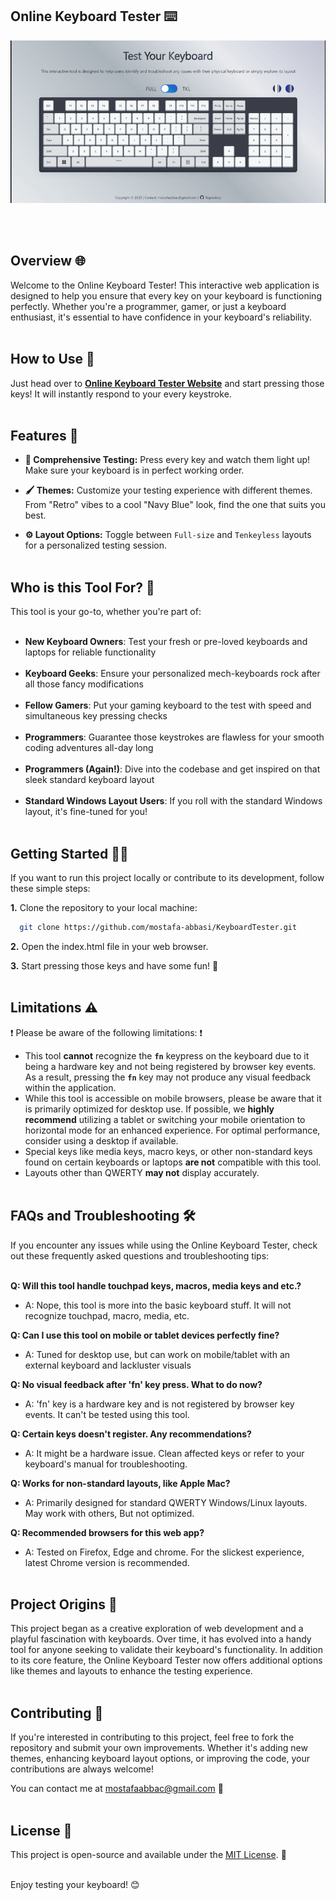 ## Online Keyboard Tester ⌨️

<p align="center">
  <img src="https://raw.githubusercontent.com/Mostafa-Abbasi/KeyboardTester/main/img/demo.gif" alt="App Demo GIF">
</p>

<br/><br/>

## Overview 🌐

Welcome to the Online Keyboard Tester! This interactive web application is designed to help you ensure that every key on your keyboard is functioning perfectly. Whether you're a programmer, gamer, or just a keyboard enthusiast, it's essential to have confidence in your keyboard's reliability.
<br/><br/>

## How to Use 🚀

Just head over to **[Online Keyboard Tester Website](https://mostafa-abbasi.github.io/KeyboardTester)** and start pressing those keys! It will instantly respond to your every keystroke.
<br/><br/>

## Features 🌟

- **🔦 Comprehensive Testing:** Press every key and watch them light up! Make sure your keyboard is in perfect working order.

- **🖌️ Themes:** Customize your testing experience with different themes. From "Retro" vibes to a cool "Navy Blue" look, find the one that suits you best.

- **⚙️ Layout Options:** Toggle between `Full-size` and `Tenkeyless` layouts for a personalized testing session.
  <br/><br/>

## Who is this Tool For? 🎯

This tool is your go-to, whether you're part of:
<br/><br/>

- **New Keyboard Owners**: Test your fresh or pre-loved keyboards and laptops for reliable functionality
  <br/><br/>
- **Keyboard Geeks**: Ensure your personalized mech-keyboards rock after all those fancy modifications
  <br/><br/>
- **Fellow Gamers**: Put your gaming keyboard to the test with speed and simultaneous key pressing checks
  <br/><br/>
- **Programmers**: Guarantee those keystrokes are flawless for your smooth coding adventures all-day long
  <br/><br/>
- **Programmers (Again!)**: Dive into the codebase and get inspired on that sleek standard keyboard layout
  <br/><br/>
- **Standard Windows Layout Users**: If you roll with the standard Windows layout, it's fine-tuned for you!
  <br/><br/>

## Getting Started 🧑‍💻

If you want to run this project locally or contribute to its development, follow these simple steps:

**1.** Clone the repository to your local machine:

```bash
  git clone https://github.com/mostafa-abbasi/KeyboardTester.git
```

**2.** Open the index.html file in your web browser.

**3.** Start pressing those keys and have some fun! 🎉
<br/><br/>

## Limitations ⚠️

❗ Please be aware of the following limitations: ❗

- This tool **cannot** recognize the **`fn`** keypress on the keyboard due to it being a hardware key and not being registered by browser key events. As a result, pressing the **`fn`** key may not produce any visual feedback within the application.
- While this tool is accessible on mobile browsers, please be aware that it is primarily optimized for desktop use. If possible, we **highly recommend** utilizing a tablet or switching your mobile orientation to horizontal mode for an enhanced experience. For optimal performance, consider using a desktop if available.
- Special keys like media keys, macro keys, or other non-standard keys found on certain keyboards or laptops **are not** compatible with this tool.
- Layouts other than QWERTY **may not** display accurately.
  <br/><br/>

## FAQs and Troubleshooting 🛠️

If you encounter any issues while using the Online Keyboard Tester, check out these frequently asked questions and troubleshooting tips:
<br/><br/>

**Q: Will this tool handle touchpad keys, macros, media keys and etc.?**

- A: Nope, this tool is more into the basic keyboard stuff. It will not recognize touchpad, macro, media, etc.

**Q: Can I use this tool on mobile or tablet devices perfectly fine?**

- A: Tuned for desktop use, but can work on mobile/tablet with an external keyboard and lackluster visuals

**Q: No visual feedback after 'fn' key press. What to do now?**

- A: 'fn' key is a hardware key and is not registered by browser key events. It can't be tested using this tool.

**Q: Certain keys doesn't register. Any recommendations?**

- A: It might be a hardware issue. Clean affected keys or refer to your keyboard's manual for troubleshooting.

**Q: Works for non-standard layouts, like Apple Mac?**

- A: Primarily designed for standard QWERTY Windows/Linux layouts. May work with others, But not optimized.

**Q: Recommended browsers for this web app?**

- A: Tested on Firefox, Edge and chrome. For the slickest experience, latest Chrome version is recommended.
  <br/><br/>

## Project Origins 🌱

This project began as a creative exploration of web development and a playful fascination with keyboards. Over time, it has evolved into a handy tool for anyone seeking to validate their keyboard's functionality. In addition to its core feature, the Online Keyboard Tester now offers additional options like themes and layouts to enhance the testing experience.
<br/><br/>

## Contributing 🤝

If you're interested in contributing to this project, feel free to fork the repository and submit your own improvements. Whether it's adding new themes, enhancing keyboard layout options, or improving the code, your contributions are always welcome!

You can contact me at mostafaabbac@gmail.com 📧
<br/><br/>

## License 📝

This project is open-source and available under the [MIT License](https://opensource.org/license/mit/). 📜
<br/><br/>

Enjoy testing your keyboard! 😊

